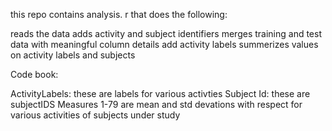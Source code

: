 this repo contains analysis. r that does the following:

reads the data
adds activity and subject identifiers
merges training and test data with meaningful column details
add activity labels 
summerizes values on activity labels and subjects 

Code book:

ActivityLabels: these are labels for various activties
Subject Id: these are subjectIDS
Measures 1-79 are mean and std devations with respect for various activities of subjects under study 

